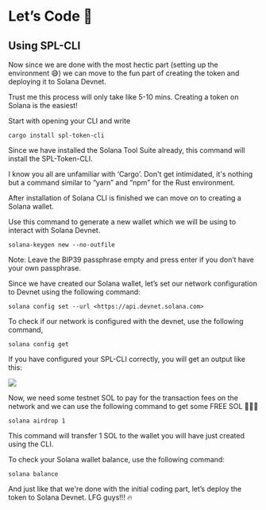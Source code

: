 Let’s Code 📜
=============

Using SPL-CLI
-------------

Now since we are done with the most hectic part (setting up the environment 😅) we can move to the fun part of creating the token and deploying it to Solana Devnet.

Trust me this process will only take like 5-10 mins. Creating a token on Solana is the easiest!

Start with opening your CLI and write

```
cargo install spl-token-cli
```

Since we have installed the Solana Tool Suite already, this command will install the SPL-Token-CLI.

I know you all are unfamiliar with ‘Cargo’. Don't get intimidated, it's nothing but a command similar to “yarn” and “npm” for the Rust environment.

After installation of Solana CLI is finished we can move on to creating a Solana wallet.

Use this command to generate a new wallet which we will be using to interact with Solana Devnet.

```
solana-keygen new --no-outfile
```

Note: Leave the BIP39 passphrase empty and press enter if you don’t have your own passphrase.

Since we have created our Solana wallet, let’s set our network configuration to Devnet using the following command:

```
solana config set --url <https://api.devnet.solana.com>
```

To check if our network is configured with the devnet, use the following command,

```
solana config get
```

If you have configured your SPL-CLI correctly, you will get an output like this:

![](https://lh3.googleusercontent.com/sfEkpPoq92ZjyaMtQmpViZWU3wIT8ScBtUo6weujWMDfPWHFFCctGTwQEbb-Siy8u8kb90OHgckZLMg0ZBnsOk60tyghfFPZo8GDNQMUIHeCHJJvnEsvBvc68Y3Zv2R0CWL0ndZOHvdtg_CrDCumbcrIpmiNZM614-DVvzkWVtwp98HpsXtIv27roA)

Now, we need some testnet SOL to pay for the transaction fees on the network and we can use the following command to get some FREE SOL 🤑🤑🤑

```
solana airdrop 1
```

This command will transfer 1 SOL to the wallet you will have just created using the CLI.

To check your Solana wallet balance, use the following command:

```
solana balance
```

And just like that we're done with the initial coding part, let’s deploy the token to Solana Devnet. LFG guys!!! 🔥

